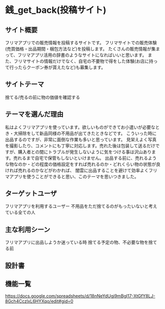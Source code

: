# 銭_get_back(投稿サイト)

## サイト概要
フリマアプリでの販売情報を投稿するサイトです。
フリマサイトでの販売体験(売買価格・出品期間・梱包方法など)を投稿します。
たくさんの販売情報が集まって、フリマアプリ活用の辞書のようなサイトになればいいと思います。
また、フリマサイトの情報だけでなく、自宅の不要物で得をした体験(お店に持って行ったらクーポン券が貰えたなど)も募集します。

## サイトテーマ
捨てる/売るの前に物の価値を確認する

## テーマを選んだ理由
私はよくフリマアプリを使っています。欲しいものができてお小遣いが必要なとき・大掃除をして新品同様の不用品が出てきたときなどです。
こういった時に出品するのですが、非常に面倒な作業も多いと思っています。
見栄えよく写真を撮影したり、コメントにも丁寧に対応します。売れた後は包装して送るだけですが、購入者との間にトラブルが発生しないように気をつける事は沢山あります。売れるまで自宅で保管もしないといけません。
出品する前に、売れるような物なのか・どの程度の価格設定をすれば売れるのか・どれくらい物の状態が良ければ売れるのかなどがわかれば、
闇雲に出品することを避けて効率よくフリマアプリを使うことができると思い、このテーマを思いつきました。

## ターゲットユーザ
フリマアプリを利用するユーザー
不用品をただ捨てるのがもったいないと考えている全ての人

## 主な利用シーン
フリマアプリに出品しようか迷っている時
捨てる予定の物、不必要な物を捨てる前

## 設計書

## 機能一覧
https://docs.google.com/spreadsheets/d/18nNeYdUgj9mBgI17-XtGfY8LJ-8Gch4CczlxL6HYXqo/edit#gid=0
